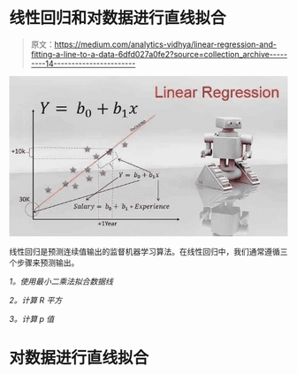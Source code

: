 # 线性回归和对数据进行直线拟合

> 原文：<https://medium.com/analytics-vidhya/linear-regression-and-fitting-a-line-to-a-data-6dfd027a0fe2?source=collection_archive---------14----------------------->

![](img/0061015f7c02989e683c08a9a3efe658.png)

线性回归是预测连续值输出的监督机器学习算法。在线性回归中，我们通常遵循三个步骤来预测输出。

*1。使用最小二乘法拟合数据线*

*2。计算 R 平方*

*3。计算 p 值*

# **对数据进行直线拟合**